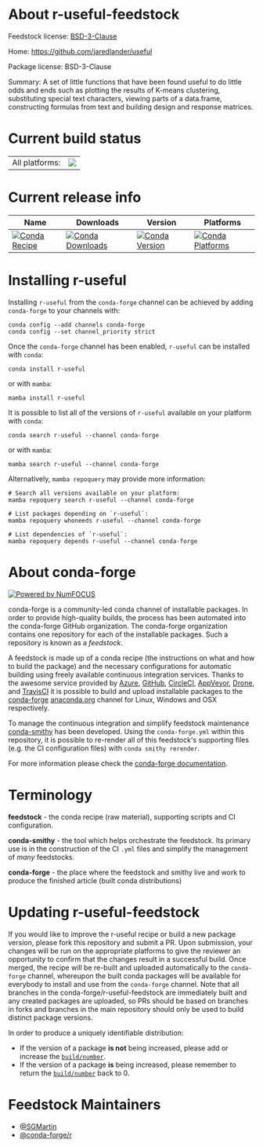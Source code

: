 About r-useful-feedstock
========================

Feedstock license: [BSD-3-Clause](https://github.com/conda-forge/r-useful-feedstock/blob/main/LICENSE.txt)

Home: https://github.com/jaredlander/useful

Package license: BSD-3-Clause

Summary: A set of little functions that have been found useful to do little odds and ends such as plotting the results of K-means clustering, substituting special text characters, viewing parts of a data.frame, constructing formulas from text and building design and response matrices.

Current build status
====================


<table><tr><td>All platforms:</td>
    <td>
      <a href="https://dev.azure.com/conda-forge/feedstock-builds/_build/latest?definitionId=11644&branchName=main">
        <img src="https://dev.azure.com/conda-forge/feedstock-builds/_apis/build/status/r-useful-feedstock?branchName=main">
      </a>
    </td>
  </tr>
</table>

Current release info
====================

| Name | Downloads | Version | Platforms |
| --- | --- | --- | --- |
| [![Conda Recipe](https://img.shields.io/badge/recipe-r--useful-green.svg)](https://anaconda.org/conda-forge/r-useful) | [![Conda Downloads](https://img.shields.io/conda/dn/conda-forge/r-useful.svg)](https://anaconda.org/conda-forge/r-useful) | [![Conda Version](https://img.shields.io/conda/vn/conda-forge/r-useful.svg)](https://anaconda.org/conda-forge/r-useful) | [![Conda Platforms](https://img.shields.io/conda/pn/conda-forge/r-useful.svg)](https://anaconda.org/conda-forge/r-useful) |

Installing r-useful
===================

Installing `r-useful` from the `conda-forge` channel can be achieved by adding `conda-forge` to your channels with:

```
conda config --add channels conda-forge
conda config --set channel_priority strict
```

Once the `conda-forge` channel has been enabled, `r-useful` can be installed with `conda`:

```
conda install r-useful
```

or with `mamba`:

```
mamba install r-useful
```

It is possible to list all of the versions of `r-useful` available on your platform with `conda`:

```
conda search r-useful --channel conda-forge
```

or with `mamba`:

```
mamba search r-useful --channel conda-forge
```

Alternatively, `mamba repoquery` may provide more information:

```
# Search all versions available on your platform:
mamba repoquery search r-useful --channel conda-forge

# List packages depending on `r-useful`:
mamba repoquery whoneeds r-useful --channel conda-forge

# List dependencies of `r-useful`:
mamba repoquery depends r-useful --channel conda-forge
```


About conda-forge
=================

[![Powered by
NumFOCUS](https://img.shields.io/badge/powered%20by-NumFOCUS-orange.svg?style=flat&colorA=E1523D&colorB=007D8A)](https://numfocus.org)

conda-forge is a community-led conda channel of installable packages.
In order to provide high-quality builds, the process has been automated into the
conda-forge GitHub organization. The conda-forge organization contains one repository
for each of the installable packages. Such a repository is known as a *feedstock*.

A feedstock is made up of a conda recipe (the instructions on what and how to build
the package) and the necessary configurations for automatic building using freely
available continuous integration services. Thanks to the awesome service provided by
[Azure](https://azure.microsoft.com/en-us/services/devops/), [GitHub](https://github.com/),
[CircleCI](https://circleci.com/), [AppVeyor](https://www.appveyor.com/),
[Drone](https://cloud.drone.io/welcome), and [TravisCI](https://travis-ci.com/)
it is possible to build and upload installable packages to the
[conda-forge](https://anaconda.org/conda-forge) [anaconda.org](https://anaconda.org/)
channel for Linux, Windows and OSX respectively.

To manage the continuous integration and simplify feedstock maintenance
[conda-smithy](https://github.com/conda-forge/conda-smithy) has been developed.
Using the ``conda-forge.yml`` within this repository, it is possible to re-render all of
this feedstock's supporting files (e.g. the CI configuration files) with ``conda smithy rerender``.

For more information please check the [conda-forge documentation](https://conda-forge.org/docs/).

Terminology
===========

**feedstock** - the conda recipe (raw material), supporting scripts and CI configuration.

**conda-smithy** - the tool which helps orchestrate the feedstock.
                   Its primary use is in the construction of the CI ``.yml`` files
                   and simplify the management of *many* feedstocks.

**conda-forge** - the place where the feedstock and smithy live and work to
                  produce the finished article (built conda distributions)


Updating r-useful-feedstock
===========================

If you would like to improve the r-useful recipe or build a new
package version, please fork this repository and submit a PR. Upon submission,
your changes will be run on the appropriate platforms to give the reviewer an
opportunity to confirm that the changes result in a successful build. Once
merged, the recipe will be re-built and uploaded automatically to the
`conda-forge` channel, whereupon the built conda packages will be available for
everybody to install and use from the `conda-forge` channel.
Note that all branches in the conda-forge/r-useful-feedstock are
immediately built and any created packages are uploaded, so PRs should be based
on branches in forks and branches in the main repository should only be used to
build distinct package versions.

In order to produce a uniquely identifiable distribution:
 * If the version of a package **is not** being increased, please add or increase
   the [``build/number``](https://docs.conda.io/projects/conda-build/en/latest/resources/define-metadata.html#build-number-and-string).
 * If the version of a package **is** being increased, please remember to return
   the [``build/number``](https://docs.conda.io/projects/conda-build/en/latest/resources/define-metadata.html#build-number-and-string)
   back to 0.

Feedstock Maintainers
=====================

* [@SGMartin](https://github.com/SGMartin/)
* [@conda-forge/r](https://github.com/conda-forge/r/)


